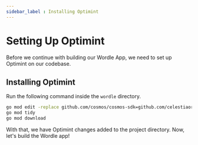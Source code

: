 ```yaml
---
sidebar_label : Installing Optimint
---
```


# Setting Up Optimint

Before we continue with building our Wordle App, we need to set up
Optimint on our codebase.

## Installing Optimint

Run the following command inside the `wordle` directory.

```sh
go mod edit -replace github.com/cosmos/cosmos-sdk=github.com/celestiaorg/cosmos-sdk@v0.45.4-optimint-v0.3.5
go mod tidy
go mod download
```

With that, we have Optimint changes added to the project directory. Now,
let's build the Wordle app!
